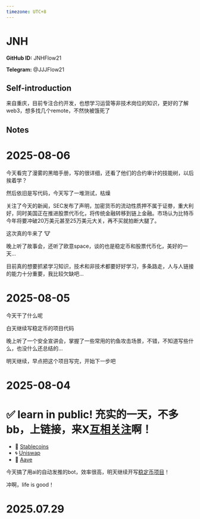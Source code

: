 ```yaml
---
timezone: UTC+8
---
```


# JNH

**GitHub ID:** JNHFlow21

**Telegram:** @JJJFlow21

## Self-introduction

来自重庆，目前专注合约开发，也想学习运营等非技术岗位的知识，更好的了解web3，想多找几个remote，不然快被饿死了

## Notes

<!-- Content_START -->
# 2025-08-06

今天看完了漫雾的黑暗手册，写的很详细，还看了他们的合约审计的技能树，以后挨着学？

然后依旧是写代码，今天写了一堆测试，枯燥

关注了今天的新闻，SEC发布了声明，加密货币的流动性质押不属于证劵，重大利好，同时美国正在推进股票代币化，将传统金融转移到链上金融。市场认为比特币今年将要冲破20万美元甚至25万美元大关，再不买就拍断大腿了。

这次真的牛来了 🐮

晚上听了故事会，还听了欧意space，谈的也是稳定币和股票代币化，美好的一天...

目前真的想要抓紧学习知识，技术和非技术都要好好学习，多条路走，人与人链接的能力十分重要，我比较欠缺吧...

# 2025-08-05

今天干了什么呢

白天继续写稳定币的项目代码

晚上听了一个安全宣讲会，掌握了一些常用的钓鱼攻击场景，不错，不知道写些什么，也没什么还总结的...

明天继续，早点把这个项目写完，开始下一步吧

# 2025-08-04

# ✅ learn in public! 充实的一天，不多 bb，上链接，来X[互相关注](https://x.com/jerry4junhao)啊！

- 📌 [Stablecoins](https://x.com/jerry4junhao/status/1952282364337701155)  
- 🌀 [Uniswap](https://x.com/jerry4junhao/status/1952366890057424975)  
- 🏦 [Aave](https://x.com/jerry4junhao/status/1952367321571541304)  

今天搞了用ai的自动发推的bot，效率很高，明天继续开写[稳定币项目](https://github.com/JNHFlow21/DeFi-DecentralizedStableCoin)！

冲啊，life is good！


# 2025.07.29


<!-- Content_END -->
